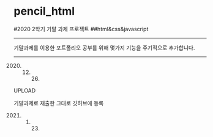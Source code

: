# pencil_html


#2020 2학기 기말 과제 프로젝트 
##html&css&javascript

------------
기말과제를 이용한 포트폴리오
공부를 위해 몇가지 기능을 주기적으로 추가합니다.

------------

2020. 12. 26.

UPLOAD

기말과제로 재출한 그대로 깃허브에 등록

2021. 1. 23.
